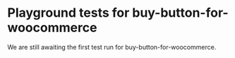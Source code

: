 # Playground tests for buy-button-for-woocommerce
We are still awaiting the first test run for buy-button-for-woocommerce.
